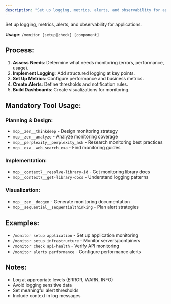 ```yaml
---
description: "Set up logging, metrics, alerts, and observability for applications."
---
```


Set up logging, metrics, alerts, and observability for applications.

**Usage**: `/monitor [setup|check] [component]`

## Process:
1. **Assess Needs**: Determine what needs monitoring (errors, performance, usage).
2. **Implement Logging**: Add structured logging at key points.
3. **Set Up Metrics**: Configure performance and business metrics.
4. **Create Alerts**: Define thresholds and notification rules.
5. **Build Dashboards**: Create visualizations for monitoring.

## Mandatory Tool Usage:

### Planning & Design:
- `mcp__zen__thinkdeep` - Design monitoring strategy
- `mcp__zen__analyze` - Analyze monitoring coverage
- `mcp__perplexity__perplexity_ask` - Research monitoring best practices
- `mcp__exa__web_search_exa` - Find monitoring guides

### Implementation:
- `mcp__context7__resolve-library-id` - Get monitoring library docs
- `mcp__context7__get-library-docs` - Understand logging patterns


### Visualization:

- `mcp__zen__docgen` - Generate monitoring documentation
- `mcp__sequential__sequentialthinking` - Plan alert strategies

## Examples:
- `/monitor setup application` - Set up application monitoring
- `/monitor setup infrastructure` - Monitor servers/containers
- `/monitor check api-health` - Verify API monitoring
- `/monitor alerts performance` - Configure performance alerts

## Notes:
- Log at appropriate levels (ERROR, WARN, INFO)
- Avoid logging sensitive data
- Set meaningful alert thresholds
- Include context in log messages